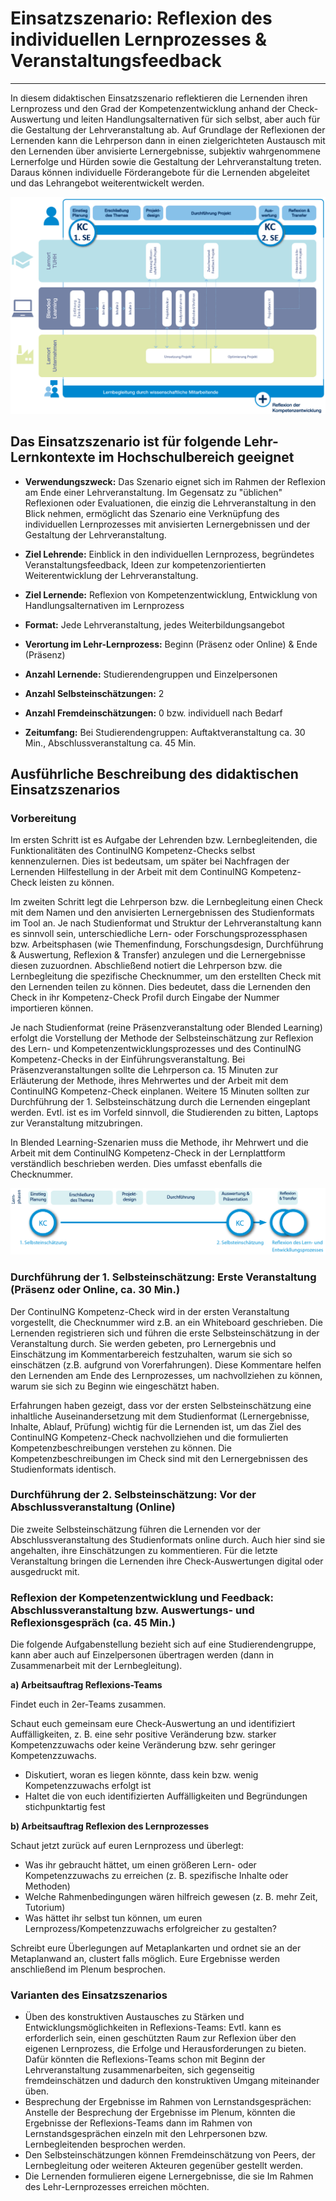 # Einsatzszenario: Reflexion des individuellen Lernprozesses & Veranstaltungsfeedback

- - -

In diesem didaktischen Einsatzszenario reflektieren die Lernenden ihren Lernprozess und den Grad der Kompetenzentwicklung anhand der Check-Auswertung und leiten Handlungsalternativen für sich selbst, aber auch für die Gestaltung der Lehrveranstaltung ab. Auf Grundlage der Reflexionen der Lernenden kann die Lehrperson dann in einen zielgerichteten Austausch mit den Lernenden über anvisierte Lernergebnisse, subjektiv wahrgenommene Lernerfolge und Hürden sowie die Gestaltung der Lehrveranstaltung treten. Daraus können individuelle Förderangebote für die Lernenden abgeleitet und das Lehrangebot weiterentwickelt werden.

![Einbettung des ContinuING Kompetenz-Check in ein weiterbildendes Studienformat](media/Grafik_KC.jpg)

## Das Einsatzszenario ist für folgende Lehr-Lernkontexte im Hochschulbereich geeignet

* **Verwendungszweck:** Das Szenario eignet sich im Rahmen der Reflexion am Ende einer Lehrveranstaltung. Im Gegensatz zu "üblichen" Reflexionen oder Evaluationen, die einzig die Lehrveranstaltung in den Blick nehmen, ermöglicht das Szenario eine Verknüpfung des individuellen Lernprozesses mit anvisierten Lernergebnissen und der Gestaltung der Lehrveranstaltung. 

* **Ziel Lehrende:** Einblick in den individuellen Lernprozess, begründetes Veranstaltungsfeedback, Ideen zur kompetenzorientierten Weiterentwicklung der Lehrveranstaltung.

* **Ziel Lernende:** Reflexion von Kompetenzentwicklung, Entwicklung von Handlungsalternativen im Lernprozess

* **Format:** Jede Lehrveranstaltung, jedes Weiterbildungsangebot

* **Verortung im Lehr-Lernprozess:** Beginn (Präsenz oder Online) & Ende (Präsenz)

* **Anzahl Lernende:** Studierendengruppen und Einzelpersonen

* **Anzahl Selbsteinschätzungen:** 2

* **Anzahl Fremdeinschätzungen:** 0 bzw. individuell nach Bedarf

* **Zeitumfang:** Bei Studierendengruppen: Auftaktveranstaltung ca. 30 Min., Abschlussveranstaltung ca. 45 Min.


## Ausführliche Beschreibung des didaktischen Einsatzszenarios

### Vorbereitung 
Im ersten Schritt ist es Aufgabe der Lehrenden bzw. Lernbegleitenden, die Funktionalitäten des ContinuING Kompetenz-Checks selbst kennenzulernen. Dies ist bedeutsam, um später bei Nachfragen der Lernenden Hilfestellung in der Arbeit mit dem ContinuING Kompetenz-Check leisten zu können.

Im zweiten Schritt legt die Lehrperson bzw. die Lernbegleitung einen Check mit dem Namen und den anvisierten Lernergebnissen des Studienformats im Tool an. Je nach Studienformat und Struktur der Lehrveranstaltung kann es sinnvoll sein, unterschiedliche Lern- oder Forschungsprozessphasen bzw. Arbeitsphasen (wie Themenfindung, Forschungsdesign, Durchführung & Auswertung, Reflexion & Transfer) anzulegen und die Lernergebnisse diesen zuzuordnen. Abschließend notiert die Lehrperson bzw. die Lernbegleitung die spezifische Checknummer, um den erstellten Check mit den Lernenden teilen zu können. Dies bedeutet, dass die Lernenden den Check in ihr Kompetenz-Check Profil durch Eingabe der Nummer importieren können.

Je nach Studienformat (reine Präsenzveranstaltung oder Blended Learning) erfolgt die Vorstellung der Methode der Selbsteinschätzung zur Reflexion des Lern- und Kompetenzentwicklungsprozesses und des ContinuING Kompetenz-Checks in der Einführungsveranstaltung. Bei Präsenzveranstaltungen sollte die Lehrperson ca. 15 Minuten zur Erläuterung der Methode, ihres Mehrwertes und der Arbeit mit dem ContinuING Kompetenz-Check einplanen. Weitere 15 Minuten sollten zur Durchführung der 1. Selbsteinschätzung durch die Lernenden eingeplant werden. Evtl. ist es im Vorfeld sinnvoll, die Studierenden zu bitten, Laptops zur Veranstaltung mitzubringen. 

In Blended Learning-Szenarien muss die Methode, ihr Mehrwert und die Arbeit mit dem ContinuING Kompetenz-Check in der Lernplattform verständlich beschrieben werden. Dies umfasst ebenfalls die Checknummer. 

<img src="media/KC_Selbsteinschaetzung_prozess.png" alt="Prozess der Check-Durchführung" title="Prozess der Check-Durchführung" />

### Durchführung der 1. Selbsteinschätzung: Erste Veranstaltung (Präsenz oder Online, ca. 30 Min.)

Der ContinuING Kompetenz-Check wird in der ersten Veranstaltung vorgestellt, die Checknummer wird z.B. an ein Whiteboard geschrieben. Die Lernenden registrieren sich und führen die erste Selbsteinschätzung in der Veranstaltung durch. Sie werden gebeten, pro Lernergebnis und Einschätzung im Kommentarbereich festzuhalten, warum sie sich so einschätzen (z.B. aufgrund von Vorerfahrungen). Diese Kommentare helfen den Lernenden am Ende des Lernprozesses, um nachvollziehen zu können, warum sie sich zu Beginn wie eingeschätzt haben.

Erfahrungen haben gezeigt, dass vor der ersten Selbsteinschätzung eine inhaltliche Auseinandersetzung mit dem Studienformat (Lernergebnisse, Inhalte, Ablauf, Prüfung) wichtig für die Lernenden ist, um das Ziel des ContinuING Kompetenz-Check nachvollziehen und die formulierten Kompetenzbeschreibungen verstehen zu können. Die Kompetenzbeschreibungen im Check sind mit den Lernergebnissen des Studienformats identisch.

### Durchführung der 2. Selbsteinschätzung: Vor der Abschlussveranstaltung (Online)

Die zweite Selbsteinschätzung führen die Lernenden vor der Abschlussveranstaltung des Studienformats online durch. Auch hier sind sie angehalten, ihre Einschätzungen zu kommentieren. Für die letzte Veranstaltung bringen die Lernenden ihre Check-Auswertungen digital oder ausgedruckt mit.

### Reflexion der Kompetenzentwicklung und Feedback: Abschlussveranstaltung bzw. Auswertungs- und Reflexionsgespräch (ca. 45 Min.)

Die folgende Aufgabenstellung bezieht sich auf eine Studierendengruppe, kann aber auch auf Einzelpersonen übertragen werden (dann in Zusammenarbeit mit der Lernbegleitung).

**a) Arbeitsauftrag Reflexions-Teams**

Findet euch in 2er-Teams zusammen.

Schaut euch gemeinsam eure Check-Auswertung an und identifiziert Auffälligkeiten, z. B. eine sehr positive Veränderung bzw. starker Kompetenzzuwachs oder keine Veränderung bzw. sehr geringer Kompetenzzuwachs.
* Diskutiert, woran es liegen könnte, dass kein bzw. wenig Kompetenzzuwachs erfolgt ist
* Haltet die von euch identifizierten Auffälligkeiten und Begründungen stichpunktartig fest

**b) Arbeitsauftrag Reflexion des Lernprozesses**

Schaut jetzt zurück auf euren Lernprozess und überlegt:
* Was ihr gebraucht hättet, um einen größeren Lern- oder Kompetenzzuwachs zu erreichen (z. B. spezifische Inhalte oder Methoden)
* Welche Rahmenbedingungen wären hilfreich gewesen (z. B. mehr Zeit, Tutorium)
* Was hättet ihr selbst tun können, um euren Lernprozess/Kompetenzzuwachs erfolgreicher zu gestalten? 

Schreibt eure Überlegungen auf Metaplankarten und ordnet sie an der Metaplanwand an, clustert falls möglich. Eure Ergebnisse werden anschließend im Plenum besprochen.

### Varianten des Einsatzszenarios

* Üben des konstruktiven Austausches zu Stärken und Entwicklungsmöglichkeiten in Reflexions-Teams: Evtl. kann es erforderlich sein, einen geschützten Raum zur Reflexion über den eigenen Lernprozess, die Erfolge und Herausforderungen zu bieten. Dafür könnten die Reflexions-Teams schon mit Beginn der Lehrveranstaltung zusammenarbeiten, sich gegenseitig fremdeinschätzen und dadurch den konstruktiven Umgang miteinander üben.
* Besprechung der Ergebnisse im Rahmen von Lernstandsgesprächen: Anstelle der Besprechung der Ergebnisse im Plenum, könnten die Ergebnisse der Reflexions-Teams dann im Rahmen von Lernstandsgesprächen einzeln mit den Lehrpersonen bzw. Lernbegleitenden besprochen werden.
* Den Selbsteinschätzungen können Fremdeinschätzung von Peers, der Lernbegleitung oder weiteren Akteuren gegenüber gestellt werden.
* Die Lernenden formulieren eigene Lernergebnisse, die sie Im Rahmen des Lehr-Lernprozesses erreichen möchten.
